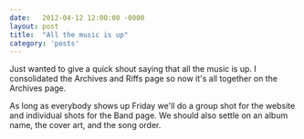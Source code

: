 ```yaml
---
date:   2012-04-12 12:00:00 -0000
layout: post
title:  "All the music is up"
category: 'posts'
---
```

Just wanted to give a quick shout saying that all the music is up. I consolidated the Archives and Riffs page so now it's all together on the Archives page.

As long as everybody shows up Friday we'll do a group shot for the website and individual shots for the Band page. We should also settle on an album name, the cover art, and the song order.